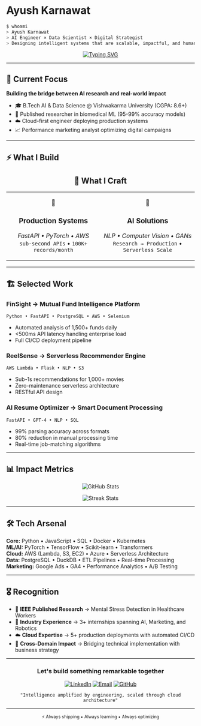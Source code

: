 # Ayush Karnawat

```bash
$ whoami
> Ayush Karnawat
> AI Engineer × Data Scientist × Digital Strategist
> Designing intelligent systems that are scalable, impactful, and human-centric
```

<div align="center">

[![Typing SVG](https://readme-typing-svg.herokuapp.com?font=JetBrains+Mono&size=20&duration=2000&pause=800&color=6366F1&center=true&vCenter=true&width=600&lines=Transforming+data+into+decisions;Scaling+AI+from+prototype+to+production;Where+machine+learning+meets+marketing)](https://git.io/typing-svg)

</div>

---

## 🎯 Current Focus

**Building the bridge between AI research and real-world impact**

- 🎓 B.Tech AI & Data Science @ Vishwakarma University (CGPA: 8.6+)
- 🔬 Published researcher in biomedical ML (95-99% accuracy models)
- ☁️ Cloud-first engineer deploying production systems
- 📈 Performance marketing analyst optimizing digital campaigns

---

## ⚡ What I Build

<div align="center">

## 💫 What I Craft

</div>

<div align="center">
<table>
<tr>
<td align="center" width="50%">

🚀
### **Production Systems**
*FastAPI • PyTorch • AWS*
<br>
`sub-second APIs` • `100K+ records/month`

</td>
<td align="center" width="50%">

🧠
### **AI Solutions** 
*NLP • Computer Vision • GANs*
<br>
`Research → Production` • `Serverless Scale`

</td>
</tr>
</table>
</div>

---

## 🏗️ Selected Work

### **FinSight** → Mutual Fund Intelligence Platform
`Python • FastAPI • PostgreSQL • AWS • Selenium`
- Automated analysis of 1,500+ funds daily
- <500ms API latency handling enterprise load
- Full CI/CD deployment pipeline

### **ReelSense** → Serverless Recommender Engine  
`AWS Lambda • Flask • NLP • S3`
- Sub-1s recommendations for 1,000+ movies
- Zero-maintenance serverless architecture
- RESTful API design

### **AI Resume Optimizer** → Smart Document Processing
`FastAPI • GPT-4 • NLP • SQL`
- 99% parsing accuracy across formats
- 80% reduction in manual processing time
- Real-time job-matching algorithms

---

## 📊 Impact Metrics

<div align="center">

![GitHub Stats](https://github-readme-stats.vercel.app/api?username=akprettyboi&show_icons=true&theme=github_dark_dimmed&hide_border=true&bg_color=0D1117)

![Streak Stats](https://github-readme-streak-stats.herokuapp.com/?user=akprettyboi&theme=github-dark-blue&hide_border=true&background=0D1117)

</div>

---

## 🛠️ Tech Arsenal

**Core:** Python • JavaScript • SQL • Docker • Kubernetes  
**ML/AI:** PyTorch • TensorFlow • Scikit-learn • Transformers  
**Cloud:** AWS (Lambda, S3, EC2) • Azure • Serverless Architecture  
**Data:** PostgreSQL • DuckDB • ETL Pipelines • Real-time Processing  
**Marketing:** Google Ads • GA4 • Performance Analytics • A/B Testing

---

## 🎖️ Recognition

- 📑 **IEEE Published Research** → Mental Stress Detection in Healthcare Workers
- 💼 **Industry Experience** → 3+ internships spanning AI, Marketing, and Robotics  
- ☁️ **Cloud Expertise** → 5+ production deployments with automated CI/CD
- 🔄 **Cross-Domain Impact** → Bridging technical implementation with business strategy

---

<div align="center">

### Let's build something remarkable together

[![LinkedIn](https://img.shields.io/badge/Connect-0A66C2?style=for-the-badge&logo=linkedin&logoColor=white)](https://linkedin.com/in/ayush-karnawat)
[![Email](https://img.shields.io/badge/Collaborate-EA4335?style=for-the-badge&logo=gmail&logoColor=white)](mailto:ayushkarnawat@example.com)
[![GitHub](https://img.shields.io/badge/Explore-181717?style=for-the-badge&logo=github&logoColor=white)](https://github.com/akprettyboi)

```
"Intelligence amplified by engineering, scaled through cloud architecture"
```

</div>

---

<div align="center">
<sub>⚡ Always shipping • Always learning • Always optimizing</sub>
</div>
